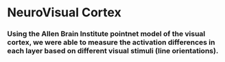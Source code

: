 # NeuroVisual Cortex
### Using the Allen Brain Institute pointnet model of the visual cortex, we were able to measure the activation differences in each layer based on different visual stimuli (line orientations).
